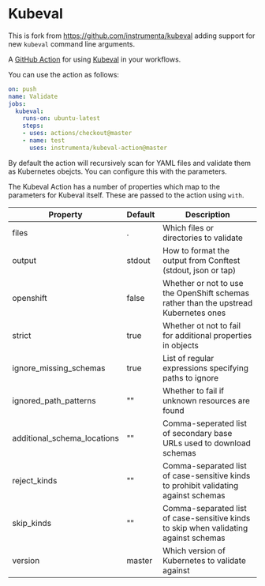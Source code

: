 # Kubeval

This is fork from https://github.com/instrumenta/kubeval adding support for new `kubeval` command line arguments.

A [GitHub Action](https://github.com/features/actions) for using [Kubeval](https://github.com/vetyy/kubeval) in your workflows.

You can use the action as follows:

```yaml
on: push
name: Validate
jobs:
  kubeval:
    runs-on: ubuntu-latest
    steps:
    - uses: actions/checkout@master
    - name: test
      uses: instrumenta/kubeval-action@master
```

By default the action will recursively scan for YAML files and validate them as Kubernetes obejcts. You can configure this with the parameters.

The Kubeval Action has a number of properties which map to the parameters for Kubeval itself. These are
passed to the action using `with`.

| Property | Default | Description |
| --- | --- | --- |
| files | . | Which files or directories to validate |
| output | stdout | How to format the output from Conftest (stdout, json or tap) |
| openshift | false | Whether or not to use the OpenShift schemas rather than the upstread Kubernetes ones |
| strict | true | Whether ot not to fail for additional properties in objects |
| ignore_missing_schemas | true | List of regular expressions specifying paths to ignore |
| ignored_path_patterns | "" | Whether to fail if unknown resources are found |
| additional_schema_locations | "" | Comma-seperated list of secondary base URLs used to download schemas |
| reject_kinds | "" | Comma-separated list of case-sensitive kinds to prohibit validating against schemas |
| skip_kinds | "" | Comma-separated list of case-sensitive kinds to skip when validating against schemas |
| version | master | Which version of Kubernetes to validate against |
